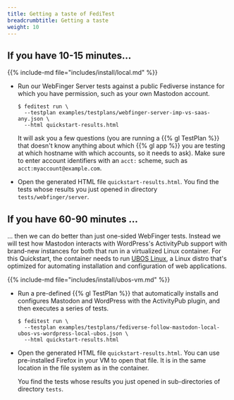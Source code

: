 ```yaml
---
title: Getting a taste of FediTest
breadcrumbtitle: Getting a taste
weight: 10
---
```


## If you have 10-15 minutes...

{{% include-md file="includes/install/local.md" %}}

* Run our WebFinger Server tests against a public Fediverse instance for which you have
permission, such as your own Mastodon account.

  ```
  $ feditest run \
    --testplan examples/testplans/webfinger-server-imp-vs-saas-any.json \
    --html quickstart-results.html
  ```

  It will ask you a few questions (you are running a {{% gl TestPlan %}} that doesn't know
  anything about which {{% gl app %}} you are testing at which hostname with which accounts,
  so it needs to ask).
  Make sure to enter account identifiers with an `acct:` scheme, such as `acct:myaccount@example.com`.

* Open the generated HTML file `quickstart-results.html`. You find the tests whose results
you just opened in directory `tests/webfinger/server`.


## If you have 60-90 minutes ...

... then we can do better than just one-sided WebFinger tests. Instead we will test
how Mastodon interacts with WordPress's ActivityPub support with brand-new instances
for both that run in a virtualized Linux container. For this Quickstart, the container
needs to run [UBOS Linux](https://ubos.net/docs/glossary/linux/), a Linux distro that's
optimized for automating installation and configuration of web applications.

{{% include-md file="includes/install/ubos-vm.md" %}}

* Run a pre-defined {{% gl TestPlan %}} that automatically installs and configures
  Mastodon and WordPress with the ActivityPub plugin, and then executes a series of tests.

  ```
  $ feditest run \
    --testplan examples/testplans/fediverse-follow-mastodon-local-ubos-vs-wordpress-local-ubos.json \
    --html quickstart-results.html
  ```

* Open the generated HTML file `quickstart-results.html`. You can use pre-installed
  Firefox in your VM to open that file. It is in the same location in the file system
  as in the container.

  You find the tests whose results you just opened in sub-directories of directory `tests`.

